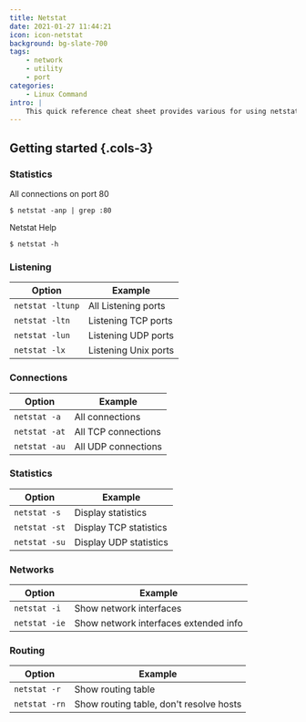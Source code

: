 ```yaml
---
title: Netstat
date: 2021-01-27 11:44:21
icon: icon-netstat
background: bg-slate-700
tags:
    - network
    - utility
    - port
categories:
    - Linux Command
intro: |
    This quick reference cheat sheet provides various for using netstat command.
---
```


Getting started {.cols-3}
---------------


### Statistics

All connections on port 80
```shell script
$ netstat -anp | grep :80
```
Netstat Help
```shell script
$ netstat -h
```



### Listening
| Option           | Example              |
|------------------|----------------------|
| `netstat -ltunp` | All Listening ports  |
| `netstat -ltn`   | Listening TCP ports  |
| `netstat -lun`   | Listening UDP ports  |
| `netstat -lx`    | Listening Unix ports |




### Connections

| Option        | Example             |
|---------------|---------------------|
| `netstat -a`  | All connections     |
| `netstat -at` | All TCP connections |
| `netstat -au` | All UDP connections |




### Statistics

| Option        | Example                |
|---------------|------------------------|
| `netstat -s`  | Display statistics     |
| `netstat -st` | Display TCP statistics |
| `netstat -su` | Display UDP statistics |




### Networks

| Option        | Example                               |
|---------------|---------------------------------------|
| `netstat -i`  | Show network interfaces               |
| `netstat -ie` | Show network interfaces extended info |



### Routing

| Option        | Example                                 |
|---------------|-----------------------------------------|
| `netstat -r`  | Show routing table                      |
| `netstat -rn` | Show routing table, don't resolve hosts |


